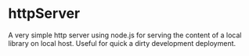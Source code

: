 httpServer
==========

A very simple http server using node.js for serving the content of a local library on local host. Useful for quick a dirty development deployment.